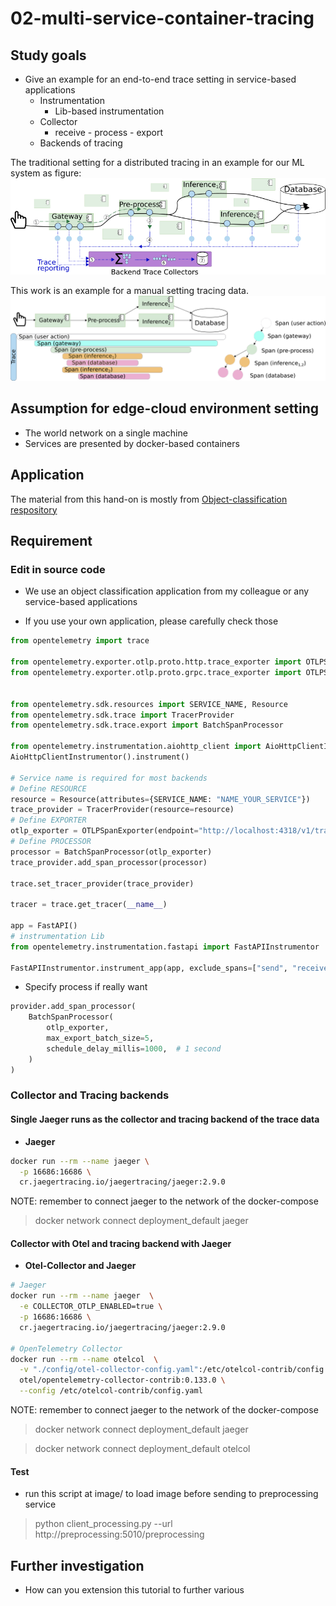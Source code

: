 # 02-multi-service-container-tracing

## Study goals
- Give an example for an end-to-end trace setting in service-based applications
  - Instrumentation
    - Lib-based instrumentation
  - Collector
    - receive - process - export
  - Backends of tracing

The traditional setting for a distributed tracing in an example for our ML system as figure:
![A traditional setting with distributed tracing](doc/img/traditional_tracing_sys.png)

This work is an example for a manual setting tracing data.
![An example for a trace tree (DAG) with spans](doc/img/trace_spans.png)

## Assumption for edge-cloud environment setting
- The world network on a single machine
- Services are presented by docker-based containers

## Application
The material from this hand-on is mostly from [Object-classification respository](https://github.com/rdsea/object_classification_v2.git)

## Requirement

### Edit in source code
- We use an object classification application from my colleague or any service-based applications 

- If you use your own application, please carefully check those 
```python
from opentelemetry import trace

from opentelemetry.exporter.otlp.proto.http.trace_exporter import OTLPSpanExporter
from opentelemetry.exporter.otlp.proto.grpc.trace_exporter import OTLPSpanExporter


from opentelemetry.sdk.resources import SERVICE_NAME, Resource
from opentelemetry.sdk.trace import TracerProvider
from opentelemetry.sdk.trace.export import BatchSpanProcessor

from opentelemetry.instrumentation.aiohttp_client import AioHttpClientInstrumentor
AioHttpClientInstrumentor().instrument()

# Service name is required for most backends
# Define RESOURCE
resource = Resource(attributes={SERVICE_NAME: "NAME_YOUR_SERVICE"})
trace_provider = TracerProvider(resource=resource)
# Define EXPORTER
otlp_exporter = OTLPSpanExporter(endpoint="http://localhost:4318/v1/traces")
# Define PROCESSOR
processor = BatchSpanProcessor(otlp_exporter)
trace_provider.add_span_processor(processor)

trace.set_tracer_provider(trace_provider)

tracer = trace.get_tracer(__name__)

app = FastAPI()
# instrumentation Lib
from opentelemetry.instrumentation.fastapi import FastAPIInstrumentor

FastAPIInstrumentor.instrument_app(app, exclude_spans=["send", "receive"])
```

- Specify process if really want
```python
provider.add_span_processor(
    BatchSpanProcessor(
        otlp_exporter,
        max_export_batch_size=5,
        schedule_delay_millis=1000,  # 1 second
    )
)

```

### Collector and Tracing backends

#### Single Jaeger runs as the collector and tracing backend of the trace data
- **Jaeger**
```bash
docker run --rm --name jaeger \
  -p 16686:16686 \
  cr.jaegertracing.io/jaegertracing/jaeger:2.9.0
```

<!-- NOTE: --> NOTE: remember to connect jaeger to the network of the docker-compose 
> docker network connect deployment_default jaeger

#### Collector with Otel and tracing backend with Jaeger
- **Otel-Collector and Jaeger**

```bash
# Jaeger
docker run --rm --name jaeger  \
  -e COLLECTOR_OTLP_ENABLED=true \
  -p 16686:16686 \
  cr.jaegertracing.io/jaegertracing/jaeger:2.9.0

# OpenTelemetry Collector
docker run --rm --name otelcol  \
  -v "./config/otel-collector-config.yaml":/etc/otelcol-contrib/config.yaml \
  otel/opentelemetry-collector-contrib:0.133.0 \
  --config /etc/otelcol-contrib/config.yaml

```
<!-- NOTE: --> NOTE: remember to connect jaeger to the network of the docker-compose 
> docker network connect deployment_default jaeger

> docker network connect deployment_default otelcol

#### Test
- run this script at image/ to load image before sending to preprocessing service

> python client_processing.py --url http://preprocessing:5010/preprocessing

## Further investigation
- How can you extension this tutorial to further various 
